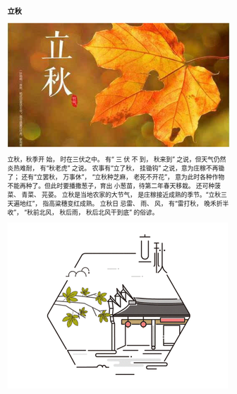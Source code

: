 ### 立秋

![](images/立秋.jpg)

立秋，秋季开 始， 时在三伏之中。 有“ 三 伏 不 到， 秋来到” 之说，但天气仍然炎热难耐， 有“秋老虎” 之说。 农事有“立了秋， 挂锄钩” 之说，意为庄稼不再锄了； 还有“立罢秋， 万事休”， “立秋种芝麻， 老死不开花”， 意为此时各种作物不能再种了。但此时要播撒葱子，育出 小葱苗，待第二年春天移栽。 还可种菠菜、 青菜、 芫荽。 立秋是当地农家的大节气， 是庄稼接近成熟的季节。“立秋三天遍地红”， 指高粱穗变红成熟。 立秋日 忌雷、 雨、 风， 有“雷打秋， 晚禾折半收”， “秋前北风， 秋后雨， 秋后北风干到底” 的俗谚。

![](images/立秋2.jpg)
